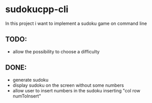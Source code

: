 # sudokucpp-cli

In this project i want to implement a sudoku game on command line

## TODO:
- allow the possibility to choose a difficulty

## DONE:
- generate sudoku
- display sudoku on the screen without some numbers
- allow user to insert numbers in the sudoku inserting "col row numToInsert"
